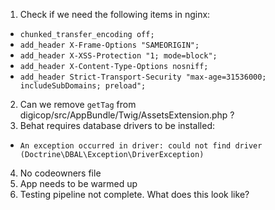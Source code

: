 1. Check if we need the following items in nginx:
  - `chunked_transfer_encoding off;`
  - `add_header X-Frame-Options "SAMEORIGIN";`
  - `add_header X-XSS-Protection "1; mode=block";`
  - `add_header X-Content-Type-Options nosniff;`
  - `add_header Strict-Transport-Security "max-age=31536000; includeSubDomains; preload";`

2. Can we remove `getTag` from digicop/src/AppBundle/Twig/AssetsExtension.php ?
3. Behat requires database drivers to be installed:
  - `An exception occurred in driver: could not find driver (Doctrine\DBAL\Exception\DriverException)`
4. No codeowners file
5. App needs to be warmed up
6. Testing pipeline not complete. What does this look like?
